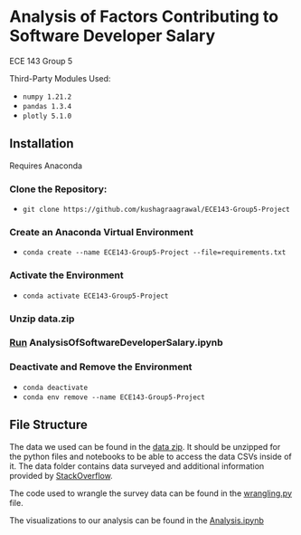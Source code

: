 # Analysis of Factors Contributing to Software Developer Salary
ECE 143 Group 5

Third-Party Modules Used:
- `numpy 1.21.2`
- `pandas 1.3.4`
- `plotly 5.1.0`

## Installation
Requires Anaconda

### Clone the Repository:
- `git clone https://github.com/kushagraagrawal/ECE143-Group5-Project`

### Create an Anaconda Virtual Environment
- `conda create --name ECE143-Group5-Project --file=requirements.txt`

### Activate the Environment
- `conda activate ECE143-Group5-Project`

### Unzip data.zip

### [Run](#file-structure) AnalysisOfSoftwareDeveloperSalary.ipynb

### Deactivate and Remove the Environment
- `conda deactivate`
- `conda env remove --name ECE143-Group5-Project`

## File Structure
The data we used can be found in the [data zip](./data.zip). It should be unzipped for the python files and notebooks to be able to access the data CSVs inside of it. The data folder contains data surveyed and additional information provided by [StackOverflow](https://insights.stackoverflow.com/survey).

The code used to wrangle the survey data can be found in the [wrangling.py](./wrangling.py) file.

The visualizations to our analysis can be found in the [Analysis.ipynb](./Analysis.ipynb)